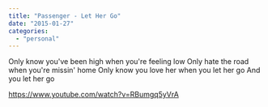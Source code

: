 ```yaml
---
title: "Passenger - Let Her Go"
date: "2015-01-27"
categories: 
  - "personal"
---
```


Only know you've been high when you're feeling low Only hate the road when you're missin' home Only know you love her when you let her go And you let her go

https://www.youtube.com/watch?v=RBumgq5yVrA
